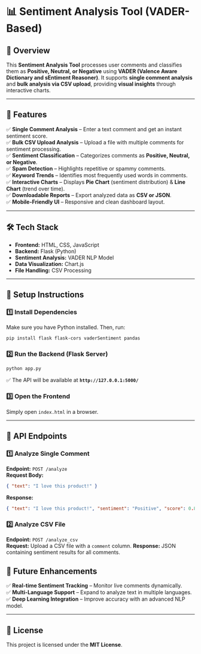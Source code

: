 # 📊 Sentiment Analysis Tool (VADER-Based)

## 🚀 Overview
This **Sentiment Analysis Tool** processes user comments and classifies them as **Positive, Neutral, or Negative** using **VADER (Valence Aware Dictionary and sEntiment Reasoner)**. It supports **single comment analysis** and **bulk analysis via CSV upload**, providing **visual insights** through interactive charts.

---

## 🎯 Features
✅ **Single Comment Analysis** – Enter a text comment and get an instant sentiment score.  
✅ **Bulk CSV Upload Analysis** – Upload a file with multiple comments for sentiment processing.  
✅ **Sentiment Classification** – Categorizes comments as **Positive, Neutral, or Negative**.  
✅ **Spam Detection** – Highlights repetitive or spammy comments.  
✅ **Keyword Trends** – Identifies most frequently used words in comments.  
✅ **Interactive Charts** – Displays **Pie Chart** (sentiment distribution) & **Line Chart** (trend over time).  
✅ **Downloadable Reports** – Export analyzed data as **CSV or JSON**.  
✅ **Mobile-Friendly UI** – Responsive and clean dashboard layout.  

---

## 🛠 Tech Stack
- **Frontend:** HTML, CSS, JavaScript
- **Backend:** Flask (Python)
- **Sentiment Analysis:** VADER NLP Model
- **Data Visualization:** Chart.js
- **File Handling:** CSV Processing

---

## 🔧 Setup Instructions
### **1️⃣ Install Dependencies**
Make sure you have Python installed. Then, run:
```bash
pip install flask flask-cors vaderSentiment pandas
```

### **2️⃣ Run the Backend (Flask Server)**
```bash
python app.py
```
✅ The API will be available at **`http://127.0.0.1:5000/`**

### **3️⃣ Open the Frontend**
Simply open `index.html` in a browser.

---

## 🔄 API Endpoints
### **1️⃣ Analyze Single Comment**
**Endpoint:** `POST /analyze`  
**Request Body:**
```json
{ "text": "I love this product!" }
```
**Response:**
```json
{ "text": "I love this product!", "sentiment": "Positive", "score": 0.85 }
```

### **2️⃣ Analyze CSV File**
**Endpoint:** `POST /analyze_csv`  
**Request:** Upload a CSV file with a `comment` column.
**Response:** JSON containing sentiment results for all comments.



## 🚀 Future Enhancements
✅ **Real-time Sentiment Tracking** – Monitor live comments dynamically.  
✅ **Multi-Language Support** – Expand to analyze text in multiple languages.  
✅ **Deep Learning Integration** – Improve accuracy with an advanced NLP model.  



---

## 📜 License
This project is licensed under the **MIT License**.

